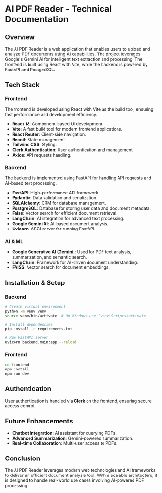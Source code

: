 # AI PDF Reader - Technical Documentation

## Overview
The AI PDF Reader is a web application that enables users to upload and analyze PDF documents using AI capabilities. The project leverages Google's Gemini AI for intelligent text extraction and processing. The frontend is built using React with Vite, while the backend is powered by FastAPI and PostgreSQL.

## Tech Stack

### Frontend
The frontend is developed using React with Vite as the build tool, ensuring fast performance and development efficiency.
- **React 18**: Component-based UI development.
- **Vite**: A fast build tool for modern frontend applications.
- **React Router**: Client-side navigation.
- **Recoil**: State management.
- **Tailwind CSS**: Styling.
- **Clerk Authentication**: User authentication and management.
- **Axios**: API requests handling.

### Backend
The backend is implemented using FastAPI for handling API requests and AI-based text processing.
- **FastAPI**: High-performance API framework.
- **Pydantic**: Data validation and serialization.
- **SQLAlchemy**: ORM for database management.
- **PostgreSQL**: Database for storing user data and document metadata.
- **Faiss**: Vector search for efficient document retrieval.
- **LangChain**: AI integration for advanced text processing.
- **Google Gemini AI**: AI-based document analysis.
- **Uvicorn**: ASGI server for running FastAPI.

### AI & ML
- **Google Generative AI (Gemini)**: Used for PDF text analysis, summarization, and semantic search.
- **LangChain**: Framework for AI-driven document understanding.
- **FAISS**: Vector search for document embeddings.

## Installation & Setup
### Backend
```sh
# Create virtual environment
python -m venv venv
source venv/bin/activate  # On Windows use `venv\Scripts\activate`

# Install dependencies
pip install -r requirements.txt

# Run FastAPI server
uvicorn backend.main:app --reload
```

### Frontend
```sh
cd frontend
npm install
npm run dev
```


## Authentication
User authentication is handled via **Clerk** on the frontend, ensuring secure access control.

## Future Enhancements
- **Chatbot Integration**: AI assistant for querying PDFs.
- **Advanced Summarization**: Gemini-powered summarization.
- **Real-time Collaboration**: Multi-user access to PDFs.

## Conclusion
The AI PDF Reader leverages modern web technologies and AI frameworks to deliver an efficient document analysis tool. With a scalable architecture, it is designed to handle real-world use cases involving AI-powered PDF processing.

